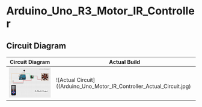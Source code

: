 # Arduino_Uno_R3_Motor_IR_Controller

## Circuit Diagram

| Circuit Diagram | Actual Build |
|----------|---------------|
| ![Circuit Diagram](IR%20Motor%20Control%20Diagram.png)  |  ![Actual Circuit]((Arduino_Uno_Motor_IR_Controller_Actual_Circuit.jpg) |

